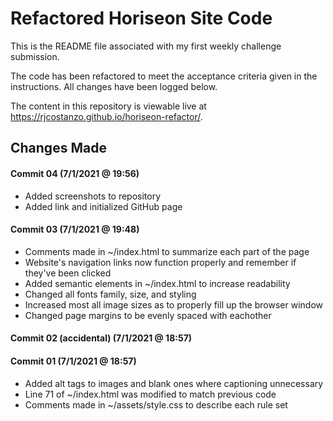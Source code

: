 # Refactored Horiseon Site Code

This is the README file associated with my first weekly challenge submission.

The code has been refactored to meet the acceptance criteria given in the instructions. All changes have been logged below.

The content in this repository is viewable live at https://rjcostanzo.github.io/horiseon-refactor/.

## Changes Made

#### Commit 04 (7/1/2021 @ 19:56)
- Added screenshots to repository
- Added link and initialized GitHub page

#### Commit 03 (7/1/2021 @ 19:48)
- Comments made in ~/index.html to summarize each part of the page
- Website's navigation links now function properly and remember if they've been clicked
- Added semantic elements in ~/index.html to increase readability
- Changed all fonts family, size, and styling
- Increased most all image sizes as to properly fill up the browser window
- Changed page margins to be evenly spaced with eachother

#### Commit 02 (accidental) (7/1/2021 @ 18:57)

#### Commit 01 (7/1/2021 @ 18:57)
- Added alt tags to images and blank ones where captioning unnecessary
- Line 71 of ~/index.html was modified to match previous code
- Comments made in ~/assets/style.css to describe each rule set